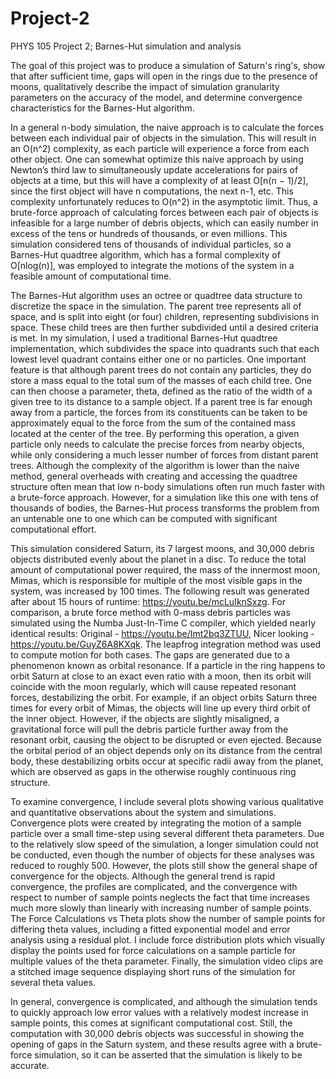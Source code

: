 # Project-2
PHYS 105 Project 2; Barnes-Hut simulation and analysis 

The goal of this project was to produce a simulation of Saturn's ring's, show that after sufficient time, gaps will open in the rings due to the presence of moons, qualitatively describe the impact of simulation granularity parameters on the accuracy of the model, and determine convergence characteristics for the Barnes-Hut algorithm.

In a general n-body simulation, the naive approach is to calculate the forces between each individual pair of objects in the simulation. This will result in an O(n^2) complexity, as each particle will experience a force from each other object. One can somewhat optimize this naive approach by using Newton’s third law to simultaneously update accelerations for pairs of objects at a time, but this will have a complexity of at least O[n(n − 1)/2], since the first object will have n computations, the next n-1, etc. This complexity unfortunately reduces to O(n^2) in the asymptotic limit. Thus, a brute-force approach of calculating forces between each pair of objects is infeasible for a large number of debris objects, which can easily number in excess of the tens or hundreds of thousands, or even millions. This simulation considered tens of thousands of individual particles, so a Barnes-Hut quadtree algorithm, which has a formal complexity of O[nlog(n)], was employed to integrate the motions of the system in a feasible amount of computational time.

The Barnes-Hut algorithm uses an octree or quadtree data structure to discretize the space in the simulation. The parent tree represents all of space, and is split into eight (or four) children, representing subdivisions in space. These child trees are then further subdivided until a desired criteria is met. In my simulation, I used a traditional Barnes-Hut quadtree implementation, which subdivides the space into quadrants such that each lowest level quadrant contains either one or no particles. One important feature is that although parent trees do not contain any particles, they do store a mass equal to the total sum of the masses of each child tree. One can then choose a parameter, theta, defined as the ratio of the width of a given tree to its distance to a sample object. If a parent tree is far enough away from a particle, the forces from its constituents can be taken to be approximately equal to the force from the sum of the contained mass located at the center of the tree. By performing this operation, a given particle only needs to calculate the precise forces from nearby objects, while only considering a much lesser number of forces from distant parent trees. Although the complexity of the algorithm is lower than the naive method, general overheads with creating and accessing the quadtree structure often mean that low n-body simulations often run much faster with a brute-force approach. However, for a simulation like this one with tens of thousands of bodies, the Barnes-Hut process transforms the problem from an untenable one to one which can be computed with significant computational effort.

This simulation considered Saturn, its 7 largest moons, and 30,000 debris objects distributed evenly about the planet in a disc. To reduce the total amount of computational power required, the mass of the innermost moon, Mimas, which is responsible for multiple of the most visible gaps in the system, was increased by 100 times. The following result was generated after about 15 hours of runtime: https://youtu.be/mcLuIknSxzg. For comparison, a brute force method with 0-mass debris particles was simulated using the Numba Just-In-Time C compiler, which yielded nearly identical results: Original - https://youtu.be/Imt2bq3ZTUU, Nicer looking - https://youtu.be/GuyZ6A8KXqk. The leapfrog integration method was used to compute motion for both cases. The gaps are generated due to a phenomenon known as orbital resonance. If a particle in the ring happens to orbit Saturn at close to an exact even ratio with a moon, then its orbit will coincide with the moon regularly, which will cause repeated resonant forces, destabilizing the orbit. For example, if an object orbits Saturn three times for every orbit of Mimas, the objects will line up every third orbit of the inner object. However, if the objects are slightly misaligned, a gravitational force will pull the debris particle further away from the resonant orbit, causing the object to be disrupted or even ejected. Because the orbital period of an object depends only on its distance from the central body, these destabilizing orbits occur at specific radii away from the planet, which are observed as gaps in the otherwise roughly continuous ring structure.

To examine convergence, I include several plots showing various qualitative and quantitative observations about the system and simulations. Convergence plots were created by integrating the motion of a sample particle over a small time-step using several different theta parameters. Due to the relatively slow speed of the simulation, a longer simulation could not be conducted, even though the number of objects for these analyses was reduced to roughly 500. However, the plots still show the general shape of convergence for the objects. Although the general trend is rapid convergence, the profiles are complicated, and the convergence with respect to number of sample points neglects the fact that time increases much more slowly than linearly with increasing number of sample points. The Force Calculations vs Theta plots show the number of sample points for differing theta values, including a fitted exponential model and error analysis using a residual plot. I include force distribution plots which visually display the points used for force calculations on a sample particle for multiple values of the theta parameter. Finally, the simulation video clips are a stitched image sequence displaying short runs of the simulation for several theta values.

In general, convergence is complicated, and although the simulation tends to quickly approach low error values with a relatively modest increase in sample points, this comes at significant computational cost. Still, the computation with 30,000 debris objects was successful in showing the opening of gaps in the Saturn system, and these results agree with a brute-force simulation, so it can be asserted that the simulation is likely to be accurate.
